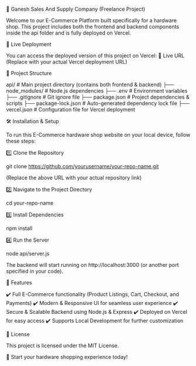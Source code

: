 🛒 Ganesh Sales And Supply Company (Freelance Project)

Welcome to our E-Commerce Platform built specifically for a hardware shop. This project includes both the frontend and backend components inside the api folder and is fully deployed on Vercel.

🚀 Live Deployment

You can access the deployed version of this project on Vercel:
🔗 Live URL (Replace with your actual Vercel deployment URL)

📂 Project Structure

api/                # Main project directory (contains both frontend & backend)
├── node_modules/   # Node.js dependencies
├── .env            # Environment variables
├── .gitignore      # Git ignore file
├── package.json    # Project dependencies & scripts
├── package-lock.json # Auto-generated dependency lock file
├── vercel.json     # Configuration file for Vercel deployment

🛠 Installation & Setup

To run this E-Commerce hardware shop website on your local device, follow these steps:

1️⃣ Clone the Repository

git clone https://github.com/yourusername/your-repo-name.git

(Replace the above URL with your actual repository link)

2️⃣ Navigate to the Project Directory

cd your-repo-name

3️⃣ Install Dependencies

npm install

4️⃣ Run the Server

node api/server.js

The backend will start running on http://localhost:3000 (or another port specified in your code).

🌟 Features

✔️ Full E-Commerce functionality (Product Listings, Cart, Checkout, and Payments)
✔️ Modern & Responsive UI for seamless user experience
✔️ Secure & Scalable Backend using Node.js & Express
✔️ Deployed on Vercel for easy access
✔️ Supports Local Development for further customization

📜 License

This project is licensed under the MIT License.

🚀 Start your hardware shopping experience today!
